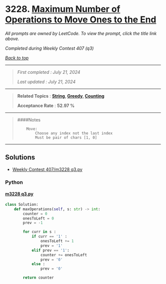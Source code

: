 # 3228. [Maximum Number of Operations to Move Ones to the End](<https://leetcode.com/problems/maximum-number-of-operations-to-move-ones-to-the-end>)

*All prompts are owned by LeetCode. To view the prompt, click the title link above.*

*Completed during Weekly Contest 407 (q3)*

*[Back to top](<../README.md>)*

------

> *First completed : July 21, 2024*
>
> *Last updated : July 21, 2024*

------

> **Related Topics** : **[String](<by_topic/String.md>), [Greedy](<by_topic/Greedy.md>), [Counting](<by_topic/Counting.md>)**
>
> **Acceptance Rate** : **52.97 %**

------

> ####Notes
> ```
>     Move:
>         Choose any index not the last index
>         Must be pair of chars [1, 0]
> 
> ```

------

## Solutions

- [Weekly Contest 407/m3228 q3.py](<../my-submissions/Weekly Contest 407/m3228 q3.py>)
### Python
#### [m3228 q3.py](<../my-submissions/Weekly Contest 407/m3228 q3.py>)
```Python
class Solution:
    def maxOperations(self, s: str) -> int:
        counter = 0
        onesToLeft = 0
        prev = -1

        for curr in s : 
            if curr == '1' :
                onesToLeft += 1
                prev = '1'
            elif prev == '1':
                counter += onesToLeft
                prev = '0'
            else :
                prev = '0'

        return counter
```

